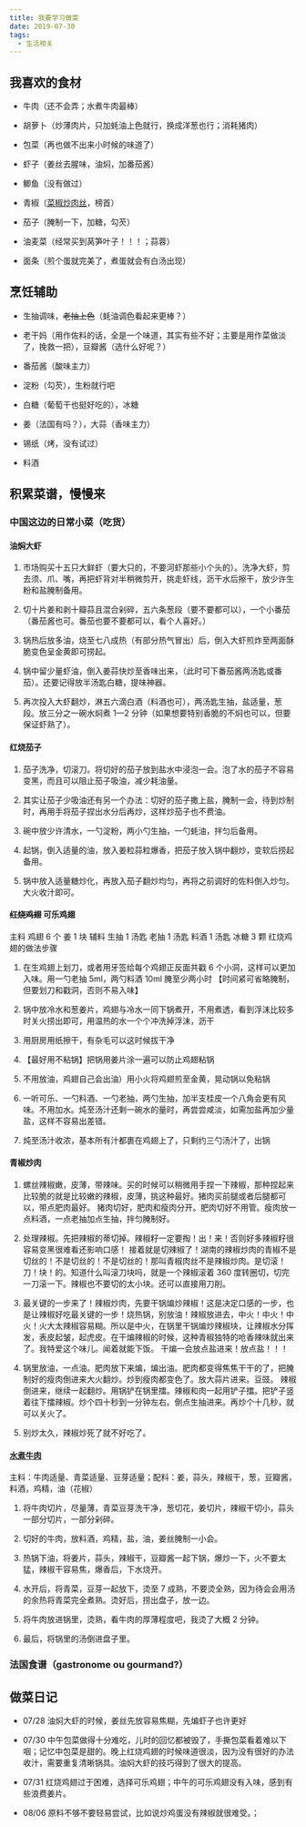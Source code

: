 ```yaml
---
title: 我要学习做菜
date: 2019-07-30
tags:
  - 生活相关
---
```


## 我喜欢的食材

- 牛肉（还不会弄；水煮牛肉最棒）

- 胡萝卜（炒薄肉片，只加蚝油上色就行，换成洋葱也行；消耗猪肉）

- 包菜（再也做不出来小时候的味道了）

- 虾子（姜丝去腥味，油焖，加番茄酱）

- 鲫鱼（没有做过）

- 青椒（[菜椒炒肉丝](https://www.zhihu.com/question/35505096/answer/148165714)，榜首）

- 茄子（腌制一下，加糖，勾芡）

- 油麦菜（经常买到莴笋叶子！！！；蒜蓉）

- 面条（煎个蛋就完美了，煮蛋就会有白汤出现）

## 烹饪辅助

- 生抽调味，~~老抽上色~~（蚝油调色看起来更棒？）

- 老干妈（用作佐料的话，全是一个味道，其实有些不好；主要是用作菜做淡了，挽救一把），豆瓣酱（选什么好呢？）

- 番茄酱（酸味主力）

- 淀粉（勾芡），生粉就行吧

- 白糖（葡萄干也挺好吃的），冰糖

- 姜（法国有吗？），大蒜（香味主力）

- 锡纸（烤，没有试过）

- 料酒

## 积累菜谱，慢慢来

### 中国这边的日常小菜（吃货）

#### 油焖大虾

1. 市场购买十五只大鲜虾（要大只的，不要河虾那些小个头的）。洗净大虾，剪去须、爪、嘴，再把虾背对半稍微剪开，挑走虾线，沥干水后擦干，放少许生粉和盐腌制备用。

2. 切十片姜和剥十瓣蒜且混合剁碎，五六条葱段（要不要都可以），一个小番茄（番茄酱也可。番茄也要不要都可以，看个人喜好。）

3. 锅热后放多油，烧至七八成热（有部分热气冒出）后，倒入大虾煎炸至两面酥脆变色呈金黄即可捞起。

4. 锅中留少量虾油，倒入姜蒜快炒至香味出来，（此时可下番茄酱两汤匙或番茄）。还要记得放半汤匙白糖，提味神器。

5. 再次投入大虾翻炒，淋五六滴白酒（料酒也可），两汤匙生抽，盐适量，葱段。放三分之一碗水焖煮 1—2 分钟（如果想要特别香脆的不焖也可以，但要保证虾熟了）。

#### 红烧茄子

1. 茄子洗净，切滚刀。将切好的茄子放到盐水中浸泡一会。泡了水的茄子不容易变黑，而且可以阻止茄子吸油，减少耗油量。

2. 其实让茄子少吸油还有另一个办法：切好的茄子撒上盐，腌制一会，待到炒制时，再用手将茄子捏出水分后再炒，这样炒茄子也不费油。

3. 碗中放少许清水，一勺淀粉，两小勺生抽，一勺蚝油，拌匀后备用。

4. 起锅，倒入适量的油，放入姜粒蒜粒爆香，把茄子放入锅中翻炒，变软后捞起备用。

5. 锅中放入适量糖炒化，再放入茄子翻炒均匀，再将之前调好的佐料倒入炒匀。大火收汁即可。

#### ~~红烧鸡翅~~ 可乐鸡翅

主料 鸡翅 6 个 姜 1 块 辅料 生抽 1 汤匙 老抽 1 汤匙 料酒 1 汤匙 冰糖 3 颗
红烧鸡翅的做法步骤

1. 在生鸡翅上划刀，或者用牙签给每个鸡翅正反面共戳 6 个小洞，这样可以更加入味。用一勺老抽 5ml，两勺料酒 10ml 腌至少两小时 【时间紧可省略腌制，但要划刀和戳洞，否则不易入味】

2. 锅中放冷水和葱姜片，鸡翅与冷水一同下锅煮开，不用煮透，看到浮沫比较多时关火捞出即可，用温热的水一个个冲洗掉浮沫，沥干

3. 用厨房用纸擦干，有杂毛可以这时候拔干净

4. 【最好用不粘锅】把锅用姜片涂一遍可以防止鸡翅粘锅

5. 不用放油，鸡翅自己会出油）用小火将鸡翅煎至金黄，晃动锅以免粘锅

6. 一听可乐、一勺料酒、一勺老抽，两勺生抽，加半支桂皮一个八角会更有风味。不用加水。炖至汤汁还剩一碗水的量时，再尝尝咸淡，如需加盐再加少量盐，这样不容易出差错。

7. 炖至汤汁收浓，基本所有汁都裹在鸡翅上了，只剩约三勺汤汁了，出锅

#### 青椒炒肉

1. 螺丝辣椒嫩，皮薄，带辣味。买的时候可以稍微用手捏一下辣椒，那种捏起来比较脆的就是比较嫩的辣椒，皮薄，挑这种最好。猪肉买前腿或者后腿都可以，带点肥肉最好。
   猪肉切好，肥肉和瘦肉分开。肥肉切好不用管。瘦肉放一点料酒，一点老抽加点生抽，拌匀腌制好。

2. 处理辣椒。先把辣椒的蒂切掉。辣椒籽一定要掏！出！来！否则好多辣椒籽很容易变黑很难看还影响口感！
   接着就是切辣椒了！湖南的辣椒炒肉的青椒不是切丝的！不是切丝的！不是切丝的！那叫青椒肉丝不是辣椒炒肉。是切滚！刀！块！的。知道什么叫滚刀块吗，就是一个辣椒滚着 360 度转圈切，切完一刀滚一下。辣椒也不要切的太小块。还可以直接用刀削。

3. 最关键的一步来了！辣椒炒肉，先要干锅煸炒辣椒！这是决定口感的一步，也是让辣椒好吃最关键的一步！烧热锅，别放油！辣椒放进去，中火！中火！中火！火大太辣椒容易糊。所以是中火，在锅里干锅煸炒辣椒块，让辣椒水分挥发，表皮起皱，起虎皮。在干煸辣椒的时候，这种青椒独特的呛香辣味就出来了。我特爱这个味儿。闻着就能下饭。
   干煸一会放点盐进来！放点盐！！！

4. 锅里放油，一点油。肥肉放下来煸，煸出油。肥肉都变得焦焦干干的了，把腌制好的瘦肉倒进来大火翻炒。炒到瘦肉都变色了。放大蒜片进来。豆豉。
   辣椒倒进来，继续一起翻炒。用锅铲在锅里擂。辣椒和肉一起用铲子擂。把铲子竖着往下擂辣椒。炒个四十秒到一分钟左右。倒点生抽进来。再炒个十几秒，就可以关火了。

5. 别炒太久，辣椒炒死了就不好吃了。

#### [水煮牛肉](https://www.zhihu.com/question/27464941/answer/135315932)

主料：牛肉适量、青菜适量、豆芽适量；配料：姜，蒜头，辣椒干，葱，豆瓣酱，料酒，鸡精，油（花椒）

1. 将牛肉切片，尽量薄，青菜豆芽洗干净，葱切花，姜切片，辣椒干切小，蒜头一部分切片，一部分剁碎。

2. 切好的牛肉，放料酒，鸡精，盐，油，姜丝腌制一小会。

3. 热锅下油，将姜片，蒜头，辣椒干，豆瓣酱一起下锅，爆炒一下，火不要太猛，辣椒干容易焦，爆香后，下水烧开。

4. 水开后，将青菜，豆芽一起放下，烫至 7 成熟，不要烫全熟，因为待会会用汤的余热将青菜完全煮熟。烫好后，捞出盘子，放一边。

5. 将牛肉放进锅里，烫熟，看牛肉的厚薄程度吧，我烫了大概 2 分钟。

6. 最后，将锅里的汤倒进盘子里。

### 法国食谱（gastronome ou gourmand?）

## 做菜日记

- 07/28 油焖大虾的时候，姜丝先放容易焦糊，先煸虾子也许更好

- 07/30 中午包菜做得十分难吃，儿时的回忆都被毁了，手撕包菜看着难以下咽；记忆中包菜是甜的。晚上红烧鸡翅的时候味道很淡，因为没有很好的办法收汁，需要重复清晰锅具。油焖大虾的技巧得到了很大的提高。

- 07/31 红烧鸡翅过于困难，选择可乐鸡翅；中午的可乐鸡翅没有入味，感到有些浪费姜片。

- 08/06 原料不够不要轻易尝试，比如说炒鸡蛋没有辣椒就很难受。；
